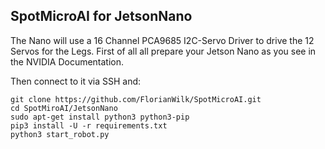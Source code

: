 ## SpotMicroAI for JetsonNano

The Nano will use a 16 Channel PCA9685 I2C-Servo Driver to drive the 12 Servos for the Legs.
First of all all prepare your Jetson Nano as you see in the NVIDIA Documentation.

Then connect to it via SSH and:

```
git clone https://github.com/FlorianWilk/SpotMicroAI.git
cd SpotMiroAI/JetsonNano
sudo apt-get install python3 python3-pip
pip3 install -U -r requirements.txt 
python3 start_robot.py
```